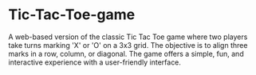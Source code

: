 # Tic-Tac-Toe-game
A web-based version of the classic Tic Tac Toe game where two players take turns marking 'X' or 'O' on a 3x3 grid. The objective is to align three marks in a row, column, or diagonal. The game offers a simple, fun, and interactive experience with a user-friendly interface.
